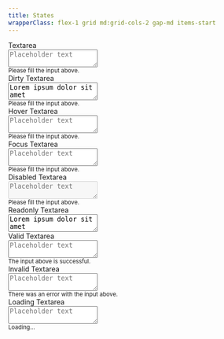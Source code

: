```yaml
---
title: States
wrapperClass: flex-1 grid md:grid-cols-2 gap-md items-start
---
```


<div class="vv-textarea">
    <label for="textarea">Textarea</label>
    <div class="vv-textarea__wrapper">
        <textarea id="textarea" 
                  name="textarea" 
                  placeholder="Placeholder text" 
                  aria-describedby="textarea-hint"></textarea>
    </div>
    <small id="textarea-hint" class="vv-textarea__hint">Please fill the
        input above.</small>
</div>

<div class="vv-textarea">
    <label for="textarea-dirty">Dirty Textarea</label>
    <div class="vv-textarea__wrapper">
        <textarea id="textarea-dirty" 
                  name="textarea-dirty" 
                  placeholder="Placeholder text" 
                  aria-describedby="textarea-dirty-hint">Lorem ipsum dolor sit amet</textarea>
    </div>
    <small id="textarea-dirty-hint" class="vv-textarea__hint">Please fill the
        input above.</small>
</div>

<div class="vv-textarea">
    <label for="textarea-hover">Hover Textarea</label>
    <div class="vv-textarea__wrapper hover">
        <textarea id="textarea-hover" 
                  name="textarea-hover" 
                  placeholder="Placeholder text" 
                  aria-describedby="textarea-hover-hint"></textarea>
    </div>
    <small id="textarea-hover-hint" class="vv-textarea__hint">Please fill the
        input above.</small>
</div>

<div class="vv-textarea">
    <label for="textarea-focus">Focus Textarea</label>
    <div class="vv-textarea__wrapper focus-within">
        <textarea id="textarea-focus" 
                  name="textarea-focus" 
                  placeholder="Placeholder text" 
                  aria-describedby="textarea-focus-hint"></textarea>
    </div>
    <small id="textarea-focus-hint" class="vv-textarea__hint">Please fill the
        input above.</small>
</div>

<div class="vv-textarea
            vv-textarea--disabled">
    <label for="textarea-disabled">Disabled Textarea</label>
    <div class="vv-textarea__wrapper">
        <textarea id="textarea-disabled" 
                  name="textarea-disabled" 
                  placeholder="Placeholder text" 
                  aria-describedby="textarea-disabled-hint" 
                  disabled="disabled"></textarea>
    </div>
    <small id="textarea-disabled-hint" class="vv-textarea__hint">Please
        fill the input above.</small>
</div>

<div class="vv-textarea
            vv-textarea--readonly
            vv-textarea--dirty">
    <label for="textarea-readonly">Readonly Textarea</label>
    <div class="vv-textarea__wrapper">
        <textarea id="textarea-readonly" 
                  name="textarea-readonly" 
                  placeholder="Placeholder text" 
                  aria-describedby="textarea-readonly-hint" 
                  readonly="readonly" 
                  value="Lorem ipsum dolor sit amet" 
                  tabindex="-1">Lorem ipsum dolor sit amet</textarea>
    </div>
</div>

<div class="vv-textarea 
            vv-textarea--valid">
    <label for="textarea-success">Valid Textarea</label>
    <div class="vv-textarea__wrapper">
        <textarea id="textarea-success" 
                  name="textarea-success" 
                  placeholder="Placeholder text" 
                  aria-describedby="textarea-success-hint" 
                  aria-invalid="false"></textarea>
    </div>
    <small id="textarea-success-hint" class="vv-textarea__hint">The
        input above is successful.</small>
</div>

<div class="vv-textarea 
            vv-textarea--invalid">
    <label for="textarea-invalid">Invalid Textarea</label>
    <div class="vv-textarea__wrapper">
        <textarea id="textarea-invalid" 
                  name="textarea-invalid" 
                  placeholder="Placeholder text" 
                  aria-describedby="textarea-invalid-hint" 
                  aria-invalid="true"></textarea>
    </div>
    <small id="textarea-invalid-hint" class="vv-textarea__hint">There
        was an error with the input above.</small>
</div>

<div class="vv-textarea 
            vv-textarea--loading">
    <label for="textarea-loading">Loading Textarea</label>
    <div class="vv-textarea__wrapper">
        <textarea id="textarea-loading" 
                  name="textarea-loading" 
                  placeholder="Placeholder text" 
                  aria-describedby="textarea-loading-hint"></textarea>
    </div>
    <small id="textarea-loading-hint" class="vv-textarea__hint">Loading...</small>
</div>